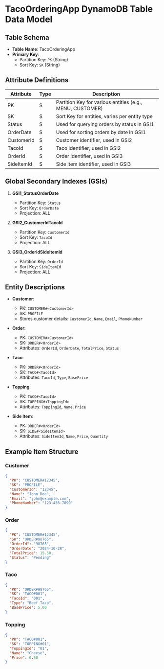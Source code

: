# TacoOrderingApp DynamoDB Table Data Model

## Table Schema

- **Table Name**: TacoOrderingApp
- **Primary Key**:
  - Partition Key: `PK` (String)
  - Sort Key: `SK` (String)

## Attribute Definitions

| Attribute      | Type  | Description                                          |
|----------------|-------|------------------------------------------------------|
| PK             | S     | Partition Key for various entities (e.g., MENU, CUSTOMER) |
| SK             | S     | Sort Key for entities, varies per entity type        |
| Status         | S     | Used for querying orders by status in GSI1           |
| OrderDate      | S     | Used for sorting orders by date in GSI1              |
| CustomerId     | S     | Customer identifier, used in GSI2                    |
| TacoId         | S     | Taco identifier, used in GSI2                        |
| OrderId        | S     | Order identifier, used in GSI3                       |
| SideItemId     | S     | Side item identifier, used in GSI3                   |

## Global Secondary Indexes (GSIs)

1. **GSI1_StatusOrderDate**
   - Partition Key: `Status`
   - Sort Key: `OrderDate`
   - Projection: ALL

2. **GSI2_CustomerIdTacoId**
   - Partition Key: `CustomerId`
   - Sort Key: `TacoId`
   - Projection: ALL

3. **GSI3_OrderIdSideItemId**
   - Partition Key: `OrderId`
   - Sort Key: `SideItemId`
   - Projection: ALL

## Entity Descriptions

- **Customer**:
  - PK: `CUSTOMER#<CustomerId>`
  - SK: `PROFILE`
  - Stores customer details: `CustomerId`, `Name`, `Email`, `PhoneNumber`

- **Order**:
  - PK: `CUSTOMER#<CustomerId>`
  - SK: `ORDER#<OrderId>`
  - Attributes: `OrderId`, `OrderDate`, `TotalPrice`, `Status`

- **Taco**:
  - PK: `ORDER#<OrderId>`
  - SK: `TACO#<TacoId>`
  - Attributes: `TacoId`, `Type`, `BasePrice`

- **Topping**:
  - PK: `TACO#<TacoId>`
  - SK: `TOPPING#<ToppingId>`
  - Attributes: `ToppingId`, `Name`, `Price`

- **Side Item**:
  - PK: `ORDER#<OrderId>`
  - SK: `SIDE#<SideItemId>`
  - Attributes: `SideItemId`, `Name`, `Price`, `Quantity`

## Example Item Structure

### Customer
```json
{
  "PK": "CUSTOMER#12345",
  "SK": "PROFILE",
  "CustomerId": "12345",
  "Name": "John Doe",
  "Email": "john@example.com",
  "PhoneNumber": "123-456-7890"
}
```

### Order
```json
{
  "PK": "CUSTOMER#12345",
  "SK": "ORDER#98765",
  "OrderId": "98765",
  "OrderDate": "2024-10-28",
  "TotalPrice": 15.50,
  "Status": "Pending"
}
```

### Taco
```json
{
  "PK": "ORDER#98765",
  "SK": "TACO#001",
  "TacoId": "001",
  "Type": "Beef Taco",
  "BasePrice": 5.00
}

```

### Topping
```json
{
  "PK": "TACO#001",
  "SK": "TOPPING#01",
  "ToppingId": "01",
  "Name": "Cheese",
  "Price": 0.50
}
```

